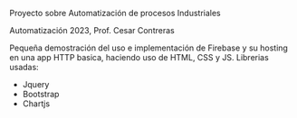 Proyecto sobre Automatización de procesos Industriales

Automatización 2023, Prof. Cesar Contreras

Pequeña demostración del uso e implementación de Firebase y su hosting en una app HTTP basica, haciendo uso de HTML, CSS y JS.
Librerias usadas:
  - Jquery
  - Bootstrap
  - Chartjs

